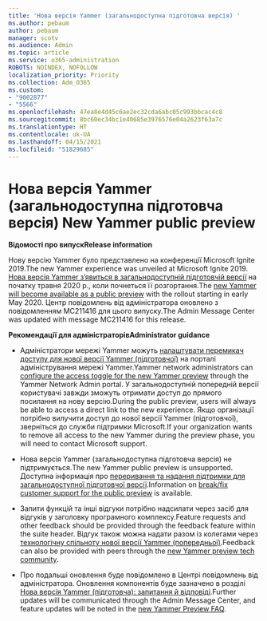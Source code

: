 ```yaml
---
title: 'Нова версія Yammer (загальнодоступна підготовча версія) '
ms.author: pebaum
author: pebaum
manager: scotv
ms.audience: Admin
ms.topic: article
ms.service: o365-administration
ROBOTS: NOINDEX, NOFOLLOW
localization_priority: Priority
ms.collection: Adm_O365
ms.custom:
- "9002877"
- "5566"
ms.openlocfilehash: 47ea8e4d45c6ae2ec32cda6abc05c993bbcac4c8
ms.sourcegitcommit: 8bc60ec34bc1e40685e3976576e04a2623f63a7c
ms.translationtype: HT
ms.contentlocale: uk-UA
ms.lasthandoff: 04/15/2021
ms.locfileid: "51829685"
---
```

# <a name="new-yammer-public-preview"></a><span data-ttu-id="90207-102">Нова версія Yammer (загальнодоступна підготовча версія) </span><span class="sxs-lookup"><span data-stu-id="90207-102">New Yammer public preview</span></span>

<span data-ttu-id="90207-103">**Відомості про випуск**</span><span class="sxs-lookup"><span data-stu-id="90207-103">**Release information**</span></span>

<span data-ttu-id="90207-104">Нову версію Yammer було представлено на конференції Microsoft Ignite 2019.</span><span class="sxs-lookup"><span data-stu-id="90207-104">The new Yammer experience was unveiled at Microsoft Ignite 2019.</span></span> <span data-ttu-id="90207-105">[Нова версія Yammer з’явиться в загальнодоступній підготовчій версії](https://docs.microsoft.com/yammer/get-started-with-yammer/newyammer-faq) на початку травня 2020 р., коли почнеться її розгортання.</span><span class="sxs-lookup"><span data-stu-id="90207-105">The [new Yammer will become available as a public preview](https://docs.microsoft.com/yammer/get-started-with-yammer/newyammer-faq) with the rollout starting in early May 2020.</span></span> <span data-ttu-id="90207-106">Центр повідомлень від адміністратора оновлено з повідомленням MC211416 для цього випуску.</span><span class="sxs-lookup"><span data-stu-id="90207-106">The Admin Message Center was updated with message MC211416 for this release.</span></span>

<span data-ttu-id="90207-107">**Рекомендації для адміністраторів**</span><span class="sxs-lookup"><span data-stu-id="90207-107">**Administrator guidance**</span></span>

- <span data-ttu-id="90207-108">Адміністратори мережі Yammer можуть [налаштувати перемикач доступу для нової версії Yammer (підготовчої)](https://docs.microsoft.com/yammer/get-started-with-yammer/administrative-settings-opt-in-newyammer) на порталі адміністрування мережі Yammer.</span><span class="sxs-lookup"><span data-stu-id="90207-108">Yammer network administrators can [configure the access toggle for the new Yammer preview](https://docs.microsoft.com/yammer/get-started-with-yammer/administrative-settings-opt-in-newyammer) through the Yammer Network Admin portal.</span></span> <span data-ttu-id="90207-109">У загальнодоступній попередній версії користувачі завжди зможуть отримати доступ до прямого посилання на нову версію.</span><span class="sxs-lookup"><span data-stu-id="90207-109">During the public preview, users will always be able to access a direct link to the new experience.</span></span> <span data-ttu-id="90207-110">Якщо організації потрібно вилучити доступ до нової версії Yammer (підготовчої), зверніться до служби підтримки Microsoft.</span><span class="sxs-lookup"><span data-stu-id="90207-110">If your organization wants to remove all access to the new Yammer during the preview phase, you will need to contact Microsoft support.</span></span>

- <span data-ttu-id="90207-111">Нова версія Yammer (загальнодоступна підготовча версія) не підтримується.</span><span class="sxs-lookup"><span data-stu-id="90207-111">The new Yammer public preview is unsupported.</span></span> <span data-ttu-id="90207-112">Доступна інформація про [переривання та надання підтримки для загальнодоступної підготовчої версії](https://docs.microsoft.com/yammer/get-started-with-yammer/newyammer-faq#yammer-preview-customer-support).</span><span class="sxs-lookup"><span data-stu-id="90207-112">Information on [break/fix customer support for the public preview](https://docs.microsoft.com/yammer/get-started-with-yammer/newyammer-faq#yammer-preview-customer-support) is available.</span></span>

- <span data-ttu-id="90207-113">Запити функцій та інші відгуки потрібно надсилати через засіб для відгуків у заголовку програмного комплексу.</span><span class="sxs-lookup"><span data-stu-id="90207-113">Feature requests and other feedback should be provided through the feedback feature within the suite header.</span></span> <span data-ttu-id="90207-114">Відгук також можна надати разом із колегами через [технологічну спільноту нової версії Yammer (попередньої)](https://techcommunity.microsoft.com/t5/new-yammer-preview/bd-p/NewYammerPreview).</span><span class="sxs-lookup"><span data-stu-id="90207-114">Feedback can also be provided with peers through the [new Yammer preview tech community](https://techcommunity.microsoft.com/t5/new-yammer-preview/bd-p/NewYammerPreview).</span></span>

- <span data-ttu-id="90207-115">Про подальші оновлення буде повідомлено в Центрі повідомлень від адміністратора. Оновлення компонентів буде зазначено в розділі [Нова версія Yammer (підготовча): запитання й відповіді](https://docs.microsoft.com/yammer/get-started-with-yammer/newyammer-faq).</span><span class="sxs-lookup"><span data-stu-id="90207-115">Further updates will be communicated through the Admin Message Center, and feature updates will be noted in the [new Yammer Preview FAQ](https://docs.microsoft.com/yammer/get-started-with-yammer/newyammer-faq).</span></span>

